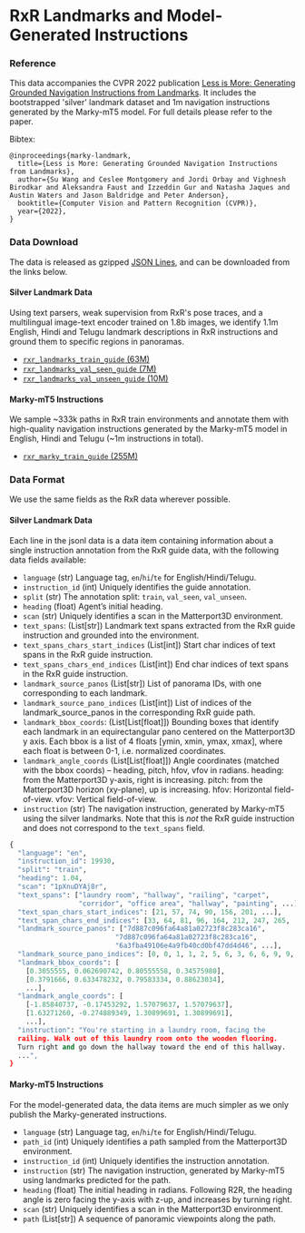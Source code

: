 # RxR Landmarks and Model-Generated Instructions


### Reference

This data accompanies the CVPR 2022 publication
[Less is More: Generating Grounded Navigation Instructions from Landmarks](https://arxiv.org/abs/2111.12872).
It includes the bootstrapped 'silver' landmark dataset and 1m navigation
instructions generated by the Marky-mT5 model. For full details please refer to
the paper.

Bibtex:

```
@inproceedings{marky-landmark,
  title={Less is More: Generating Grounded Navigation Instructions from Landmarks},
  author={Su Wang and Ceslee Montgomery and Jordi Orbay and Vighnesh Birodkar and Aleksandra Faust and Izzeddin Gur and Natasha Jaques and Austin Waters and Jason Baldridge and Peter Anderson},
  booktitle={Computer Vision and Pattern Recognition (CVPR)},
  year={2022},
}
```

### Data Download

The data is released as gzipped [JSON Lines](https://jsonlines.org/), and can be
downloaded from the links below.


#### Silver Landmark Data

Using text parsers, weak supervision from RxR's pose traces, and a multilingual
image-text encoder trained on 1.8b images, we identify 1.1m English, Hindi and
Telugu landmark descriptions in RxR instructions and ground them to specific
regions in panoramas.

*   [`rxr_landmarks_train_guide` (63M)](https://storage.cloud.google.com/rxr-data/rxr_landmarks_train_guide.jsonl.gz)
*   [`rxr_landmarks_val_seen_guide` (7M)](https://storage.cloud.google.com/rxr-data/rxr_landmarks_val_seen_guide.jsonl.gz)
*   [`rxr_landmarks_val_unseen_guide` (10M)](https://storage.cloud.google.com/rxr-data/rxr_landmarks_val_unseen_guide.jsonl.gz)


#### Marky-mT5 Instructions

We sample ~333k paths in RxR train environments and annotate them with
high-quality navigation instructions generated by the Marky-mT5 model in
English, Hindi and Telugu (~1m instructions in total).

*   [`rxr_marky_train_guide` (255M)](https://storage.cloud.google.com/rxr-data/rxr_marky_train_guide.jsonl.gz)

### Data Format

We use the same fields as the RxR data wherever possible.

#### Silver Landmark Data

Each line in the jsonl data is a data item containing information about a single
instruction annotation from the RxR guide data, with the following data fields
available:

*   `language` (str) Language tag, `en`/`hi`/`te` for English/Hindi/Telugu.
*   `instruction_id` (int) Uniquely identifies the guide annotation.
*   `split` (str) The annotation split: `train`, `val_seen`, `val_unseen`.
*   `heading` (float) Agent’s initial heading.
*   `scan` (str) Uniquely identifies a scan in the Matterport3D environment.
*   `text_spans`: (List[str]) Landmark text spans extracted from the RxR guide
    instruction and grounded into the environment.
*   `text_spans_chars_start_indices` (List[int]) Start char indices of text
    spans in the RxR guide instruction.
*   `text_spans_chars_end_indices` (List[int]) End char indices of text spans
    in the RxR guide instruction.
*   `landmark_source_panos` (List[str]) List of panorama IDs, with one
    corresponding to each landmark.
*   `landmark_source_pano_indices` (List[int]) List of indices of the
    landmark_source_panos in the corresponding RxR guide path.
*   `landmark_bbox_coords`: (List[List[float]]) Bounding boxes that identify
    each landmark in an equirectangular pano centered on the Matterport3D y axis.
    Each bbox is a list of 4 floats [ymin, xmin, ymax, xmax], where each float
    is between 0-1, i.e. normalized coordinates.
*   `landmark_angle_coords` (List[List[float]]) Angle coordinates (matched with
    the bbox coords) – heading, pitch, hfov, vfov in radians. heading: from the
    Matterport3D y-axis, right is increasing. pitch: from the Matterport3D
    horizon (xy-plane), up is increasing. hfov: Horizontal field-of-view. vfov:
    Vertical field-of-view.
*   `instruction` (str) The navigation instruction, generated by Marky-mT5 using
    the silver landmarks. Note that this is *not* the RxR guide instruction and
    does not correspond to the `text_spans` field.

```python
{
  "language": "en",
  "instruction_id": 19930,
  "split": "train",
  "heading": 1.04,
  "scan": "1pXnuDYAj8r",
  "text_spans": ["laundry room", "hallway", "railing", "carpet",
                 "corridor", "office area", "hallway", "painting", ...],
  "text_span_chars_start_indices": [21, 57, 74, 90, 156, 201, ...],
  "text_span_chars_end_indices": [33, 64, 81, 96, 164, 212, 247, 265, ...],
  "landmark_source_panos": ["7d887c096fa64a81a02723f8c283ca16",
                          "7d887c096fa64a81a02723f8c283ca16",
                          "6a3fba49106e4a9fb40cd0bf47dd4d46", ...],
  "landmark_source_pano_indices": [0, 0, 1, 1, 2, 5, 6, 3, 6, 6, 9, 9, 10],
  "landmark_bbox_coords": [
    [0.3055555, 0.062690742, 0.80555558, 0.34575980],
    [0.3791666, 0.633478232, 0.79583334, 0.88623034],
    ...],
  "landmark_angle_coords": [
    [-1.85840737, -0.17453292, 1.57079637, 1.57079637],
    [1.63271260, -0.274889349, 1.30899691, 1.30899691],
    ...],
  "instruction": "You're starting in a laundry room, facing the
  railing. Walk out of this laundry room onto the wooden flooring.
  Turn right and go down the hallway toward the end of this hallway.
  ...",
}
```

#### Marky-mT5 Instructions

For the model-generated data, the data items are much simpler as we only
publish the Marky-generated instructions.

*   `language` (str) Language tag, `en`/`hi`/`te` for English/Hindi/Telugu.
*   `path_id` (int) Uniquely identifies a path sampled from the Matterport3D
    environment.
*   `instruction_id` (int) Uniquely identifies the instruction annotation.
*   `instruction` (str) The navigation instruction, generated by Marky-mT5 using
    landmarks predicted for the path.
*   `heading` (float) The initial heading in radians. Following R2R, the heading
    angle is zero facing the y-axis with z-up, and increases by turning right.
*   `scan` (str) Uniquely identifies a scan in the Matterport3D environment.
*   `path` (List[str]) A sequence of panoramic viewpoints along the path.

